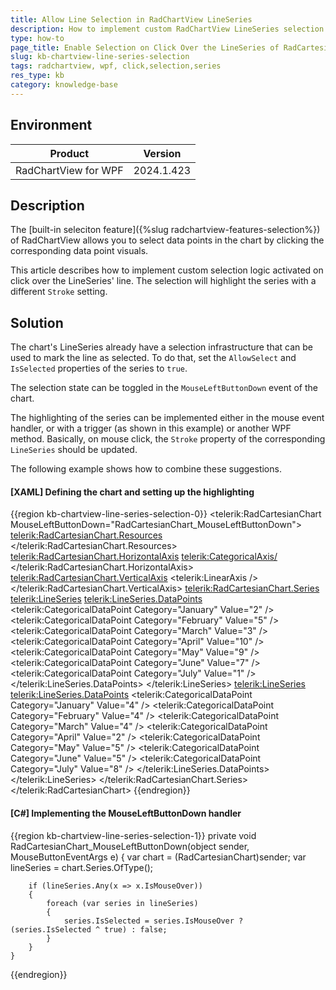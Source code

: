 ```yaml
---
title: Allow Line Selection in RadChartView LineSeries
description: How to implement custom RadChartView LineSeries selection that happens on line click instead of data point click.
type: how-to
page_title: Enable Selection on Click Over the LineSeries of RadCartesianChart
slug: kb-chartview-line-series-selection
tags: radchartview, wpf, click,selection,series
res_type: kb
category: knowledge-base
---
```


## Environment

| Product         | Version    |
|-----------------|------------|
| RadChartView for WPF | 2024.1.423 |

## Description

The [built-in seleciton feature]({%slug radchartview-features-selection%}) of RadChartView allows you to select data points in the chart by clicking the corresponding data point visuals.

This article describes how to implement custom selection logic activated on click over the LineSeries' line. The selection will highlight the series with a different `Stroke` setting.

## Solution

The chart's LineSeries already have a selection infrastructure that can be used to mark the line as selected. To do that, set the `AllowSelect` and `IsSelected` properties of the series to `true`.

The selection state can be toggled in the `MouseLeftButtonDown` event of the chart.

The highlighting of the series can be implemented either in the mouse event handler, or with a trigger (as shown in this example) or another WPF method. Basically, on mouse click, the `Stroke` property of the corresponding `LineSeries` should be updated.

The following example shows how to combine these suggestions.

#### __[XAML] Defining the chart and setting up the highlighting__
{{region kb-chartview-line-series-selection-0}}
	<telerik:RadCartesianChart MouseLeftButtonDown="RadCartesianChart_MouseLeftButtonDown">
		<telerik:RadCartesianChart.Resources>
			<!-- in case the NoXaml dlls are used, add the following setting to the Style object -->
			<!-- BasedOn="{StaticResource LineSeriesStyle}" -->
			<Style TargetType="telerik:LineSeries">
				<Setter Property="AllowSelect" Value="True"/>
				<Setter Property="Cursor" Value="Hand" />
				<Setter Property="Stroke" Value="#95C74C" />
				<Setter Property="StrokeThickness" Value="3" />
				<Style.Triggers>
					<Trigger Property="IsSelected" Value="True">
						<Setter Property="Stroke" Value="#3c5c0d" />
					</Trigger>
				</Style.Triggers>
			</Style>
		</telerik:RadCartesianChart.Resources>
		<telerik:RadCartesianChart.HorizontalAxis>
			<telerik:CategoricalAxis/>
		</telerik:RadCartesianChart.HorizontalAxis>
		<telerik:RadCartesianChart.VerticalAxis>
			<telerik:LinearAxis />
		</telerik:RadCartesianChart.VerticalAxis>
		<telerik:RadCartesianChart.Series>
			<telerik:LineSeries>
				<telerik:LineSeries.DataPoints>
					<telerik:CategoricalDataPoint Category="January" Value="2" />
					<telerik:CategoricalDataPoint Category="February" Value="5" />
					<telerik:CategoricalDataPoint Category="March" Value="3" />
					<telerik:CategoricalDataPoint Category="April" Value="10" />
					<telerik:CategoricalDataPoint Category="May" Value="9" />
					<telerik:CategoricalDataPoint Category="June" Value="7" />
					<telerik:CategoricalDataPoint Category="July" Value="1" />
				</telerik:LineSeries.DataPoints>
			</telerik:LineSeries>
			<telerik:LineSeries>
				<telerik:LineSeries.DataPoints>
					<telerik:CategoricalDataPoint Category="January" Value="4" />
					<telerik:CategoricalDataPoint Category="February" Value="4" />
					<telerik:CategoricalDataPoint Category="March" Value="4" />
					<telerik:CategoricalDataPoint Category="April" Value="2" />
					<telerik:CategoricalDataPoint Category="May" Value="5" />
					<telerik:CategoricalDataPoint Category="June" Value="5" />
					<telerik:CategoricalDataPoint Category="July" Value="8" />
				</telerik:LineSeries.DataPoints>
			</telerik:LineSeries>
		</telerik:RadCartesianChart.Series>
	</telerik:RadCartesianChart>
{{endregion}}

#### __[C#] Implementing the MouseLeftButtonDown handler__
{{region kb-chartview-line-series-selection-1}}
	private void RadCartesianChart_MouseLeftButtonDown(object sender, MouseButtonEventArgs e)
	{
		var chart = (RadCartesianChart)sender;
		var lineSeries = chart.Series.OfType<LineSeries>();

		if (lineSeries.Any(x => x.IsMouseOver))
		{
			foreach (var series in lineSeries)
			{
				series.IsSelected = series.IsMouseOver ? (series.IsSelected ^ true) : false;                    
			}
		}		
	}
{{endregion}}

